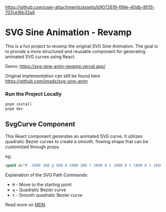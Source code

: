 https://github.com/user-attachments/assets/b9072619-f99e-40db-8f05-707ce16b32a6

# SVG Sine Animation - Revamp

This is a fun project to revamp the original SVG Sine Animation. The goal is to provide a more structured and reusable
component for generating animated SVG curves using React.

Demo: https://svg-sine-anim-revamp.vercel.app/

Original implementation can still be found here https://github.com/imadx/svg-sine-anim

### Run the Project Locally

```bash
pnpm install
pnpm dev
```


## SvgCurve Component

This React component generates an animated SVG curve. It utilizes quadratic Bezier curves to create a smooth, flowing
shape that can be customized through props.

eg: 
```svg
<path d="M -2000 300 q 500 0 1000 200 t 1000 0 t 1000 0 t 1000 0 t 1000 0 t 1000 0 t 1000 0 t 1000 0" fill="none" stroke="hsl(150, 100%, 50%)" stroke-width="10" stroke-linecap="round"></path>
```

Explanation of the SVG Path Commands:
- `M` - Move to the starting point
- `q` - Quadratic Bezier curve
- `t` - Smooth quadratic Bezier curve

Read more on [MDN](https://developer.mozilla.org/en-US/docs/Web/SVG/Tutorial/Paths#path_data)

